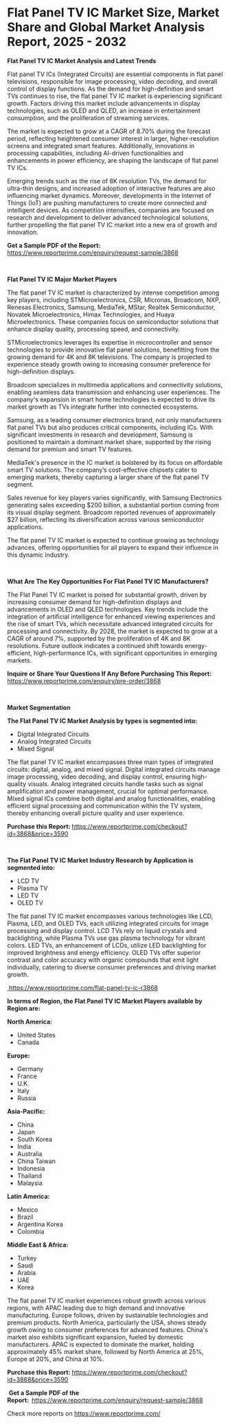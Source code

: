 <p><h1>Flat Panel TV IC Market Size, Market Share and Global Market Analysis Report, 2025 - 2032</h1></p><p><strong>Flat Panel TV IC Market Analysis and Latest Trends</strong></p>
<p><p>Flat panel TV ICs (Integrated Circuits) are essential components in flat panel televisions, responsible for image processing, video decoding, and overall control of display functions. As the demand for high-definition and smart TVs continues to rise, the flat panel TV IC market is experiencing significant growth. Factors driving this market include advancements in display technologies, such as OLED and QLED, an increase in entertainment consumption, and the proliferation of streaming services.</p><p>The market is expected to grow at a CAGR of 8.70% during the forecast period, reflecting heightened consumer interest in larger, higher-resolution screens and integrated smart features. Additionally, innovations in processing capabilities, including AI-driven functionalities and enhancements in power efficiency, are shaping the landscape of flat panel TV ICs. </p><p>Emerging trends such as the rise of 8K resolution TVs, the demand for ultra-thin designs, and increased adoption of interactive features are also influencing market dynamics. Moreover, developments in the Internet of Things (IoT) are pushing manufacturers to create more connected and intelligent devices. As competition intensifies, companies are focused on research and development to deliver advanced technological solutions, further propelling the flat panel TV IC market into a new era of growth and innovation.</p></p>
<p><strong>Get a Sample PDF of the Report:&nbsp;</strong> <a href="https://www.reportprime.com/enquiry/request-sample/3868?utm_campaign=2943&utm_medium=2&utm_source=Github&utm_content=ia&utm_term=18032025&utm_id=flat-panel-tv-ic">https://www.reportprime.com/enquiry/request-sample/3868</a></p>
<p>&nbsp;</p>
<p><strong>Flat Panel TV IC Major Market Players</strong></p>
<p><p>The flat panel TV IC market is characterized by intense competition among key players, including STMicroelectronics, CSR, Micronas, Broadcom, NXP, Renesas Electronics, Samsung, MediaTek, MStar, Realtek Semiconductor, Novatek Microelectronics, Himax Technologies, and Huaya Microelectronics. These companies focus on semiconductor solutions that enhance display quality, processing speed, and connectivity.</p><p>STMicroelectronics leverages its expertise in microcontroller and sensor technologies to provide innovative flat panel solutions, benefitting from the growing demand for 4K and 8K televisions. The company is projected to experience steady growth owing to increasing consumer preference for high-definition displays.</p><p>Broadcom specializes in multimedia applications and connectivity solutions, enabling seamless data transmission and enhancing user experiences. The company's expansion in smart home technologies is expected to drive its market growth as TVs integrate further into connected ecosystems.</p><p>Samsung, as a leading consumer electronics brand, not only manufacturers flat panel TVs but also produces critical components, including ICs. With significant investments in research and development, Samsung is positioned to maintain a dominant market share, supported by the rising demand for premium and smart TV features.</p><p>MediaTek's presence in the IC market is bolstered by its focus on affordable smart TV solutions. The company’s cost-effective chipsets cater to emerging markets, thereby capturing a larger share of the flat panel TV segment.</p><p>Sales revenue for key players varies significantly, with Samsung Electronics generating sales exceeding $200 billion, a substantial portion coming from its visual display segment. Broadcom reported revenues of approximately $27 billion, reflecting its diversification across various semiconductor applications.</p><p>The flat panel TV IC market is expected to continue growing as technology advances, offering opportunities for all players to expand their influence in this dynamic industry.</p></p>
<p>&nbsp;</p>
<p><strong>What Are The Key Opportunities For Flat Panel TV IC Manufacturers?</strong></p>
<p><p>The Flat Panel TV IC market is poised for substantial growth, driven by increasing consumer demand for high-definition displays and advancements in OLED and QLED technologies. Key trends include the integration of artificial intelligence for enhanced viewing experiences and the rise of smart TVs, which necessitate advanced integrated circuits for processing and connectivity. By 2028, the market is expected to grow at a CAGR of around 7%, supported by the proliferation of 4K and 8K resolutions. Future outlook indicates a continued shift towards energy-efficient, high-performance ICs, with significant opportunities in emerging markets.</p></p>
<p><strong>Inquire or Share Your Questions If Any Before Purchasing This Report:</strong> <a href="https://www.reportprime.com/enquiry/pre-order/3868?utm_campaign=2943&utm_medium=2&utm_source=Github&utm_content=ia&utm_term=18032025&utm_id=flat-panel-tv-ic">https://www.reportprime.com/enquiry/pre-order/3868</a></p>
<p>&nbsp;</p>
<p><strong>Market Segmentation</strong></p>
<p><strong>The Flat Panel TV IC Market Analysis by types is segmented into:</strong></p>
<p><ul><li>Digital Integrated Circuits</li><li>Analog Integrated Circuits</li><li>Mixed Signal</li></ul></p>
<p><p>The flat panel TV IC market encompasses three main types of integrated circuits: digital, analog, and mixed signal. Digital integrated circuits manage image processing, video decoding, and display control, ensuring high-quality visuals. Analog integrated circuits handle tasks such as signal amplification and power management, crucial for optimal performance. Mixed signal ICs combine both digital and analog functionalities, enabling efficient signal processing and communication within the TV system, thereby enhancing overall picture quality and user experience.</p></p>
<p><strong>Purchase this Report:&nbsp;</strong><a href="https://www.reportprime.com/checkout?id=3868&price=3590&utm_campaign=2943&utm_medium=2&utm_source=Github&utm_content=ia&utm_term=18032025&utm_id=flat-panel-tv-ic">https://www.reportprime.com/checkout?id=3868&price=3590</a></p>
<p>&nbsp;</p>
<p><strong>The Flat Panel TV IC Market Industry Research by Application is segmented into:</strong></p>
<p><ul><li>LCD TV</li><li>Plasma TV</li><li>LED TV</li><li>OLED TV</li></ul></p>
<p><p>The flat panel TV IC market encompasses various technologies like LCD, Plasma, LED, and OLED TVs, each utilizing integrated circuits for image processing and display control. LCD TVs rely on liquid crystals and backlighting, while Plasma TVs use gas plasma technology for vibrant colors. LED TVs, an enhancement of LCDs, utilize LED backlighting for improved brightness and energy efficiency. OLED TVs offer superior contrast and color accuracy with organic compounds that emit light individually, catering to diverse consumer preferences and driving market growth.</p></p>
<p><a href="https://www.reportprime.com/flat-panel-tv-ic-r3868?utm_campaign=2943&utm_medium=2&utm_source=Github&utm_content=ia&utm_term=18032025&utm_id=flat-panel-tv-ic">&nbsp;https://www.reportprime.com/flat-panel-tv-ic-r3868</a></p>
<p><strong>In terms of Region, the Flat Panel TV IC Market Players available by Region are:</strong></p>
<p>
    <p> <strong> North America: </strong>
        <ul>
            <li>United States</li>
            <li>Canada</li>
        </ul>
        </p> 
    <p> <strong> Europe: </strong>
        <ul>
            <li>Germany</li>
            <li>France</li>
            <li>U.K.</li>
            <li>Italy</li>
            <li>Russia</li>
        </ul>
        </p> 
    <p> <strong> Asia-Pacific: </strong>
        <ul>
            <li>China</li>
            <li>Japan</li>
            <li>South Korea</li>
            <li>India</li>
            <li>Australia</li>
            <li>China Taiwan</li>
            <li>Indonesia</li>
            <li>Thailand</li>
            <li>Malaysia</li>
        </ul>
        </p> 
    <p> <strong> Latin America: </strong>
        <ul>
            <li>Mexico</li>
            <li>Brazil</li>
            <li>Argentina Korea</li>
            <li>Colombia</li>
        </ul>
        </p> 
    <p> <strong> Middle East & Africa: </strong>
        <ul>
            <li>Turkey</li>
            <li>Saudi</li>
            <li>Arabia</li>
            <li>UAE</li>
            <li>Korea</li>
        </ul>
    </p>
    </p>
<p><p>The flat panel TV IC market experiences robust growth across various regions, with APAC leading due to high demand and innovative manufacturing. Europe follows, driven by sustainable technologies and premium products. North America, particularly the USA, shows steady growth owing to consumer preferences for advanced features. China's market also exhibits significant expansion, fueled by domestic manufacturers. APAC is expected to dominate the market, holding approximately 45% market share, followed by North America at 25%, Europe at 20%, and China at 10%.</p></p>
<p><strong>Purchase this Report: </strong><a href="https://www.reportprime.com/checkout?id=3868&price=3590&utm_campaign=2943&utm_medium=2&utm_source=Github&utm_content=ia&utm_term=18032025&utm_id=flat-panel-tv-ic">https://www.reportprime.com/checkout?id=3868&price=3590</a></p>
<p>&nbsp;<strong>Get a Sample PDF of the Report:&nbsp;&nbsp;</strong><a href="https://www.reportprime.com/enquiry/request-sample/3868?utm_campaign=2943&utm_medium=2&utm_source=Github&utm_content=ia&utm_term=18032025&utm_id=flat-panel-tv-ic">https://www.reportprime.com/enquiry/request-sample/3868</a></p>
<p><strong></strong></p>
<p>Check more reports on <a href="https://www.reportprime.com/?utm_campaign=2943&utm_medium=2&utm_source=Github&utm_content=ia&utm_term=18032025&utm_id=flat-panel-tv-ic">https://www.reportprime.com/</a></p>